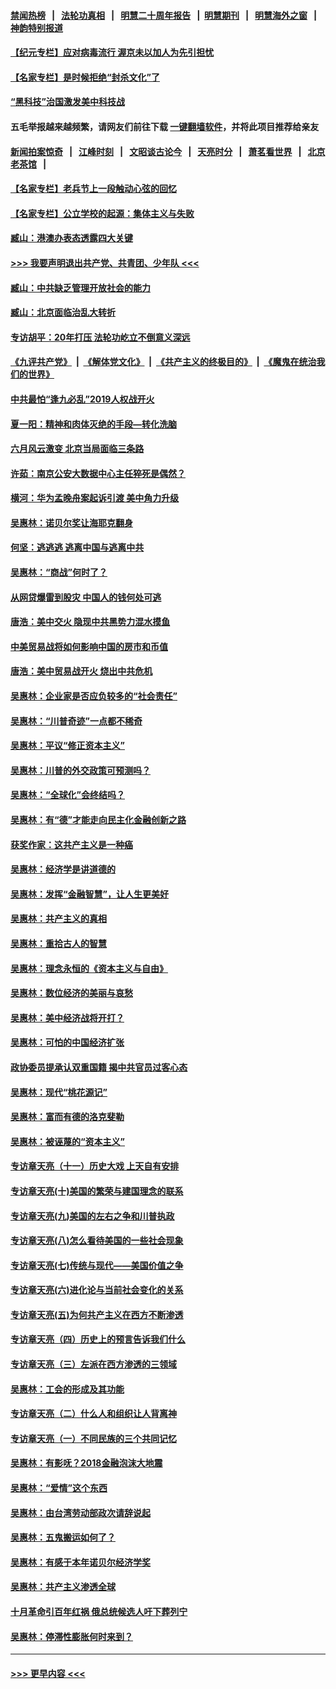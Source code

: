#### [禁闻热榜](热点新闻.md?=0)  &nbsp;&nbsp;|&nbsp;&nbsp; [法轮功真相](https://github.com/gfw-breaker/truth/blob/master/README.md?=0) &nbsp;&nbsp;|&nbsp;&nbsp; [明慧二十周年报告](https://github.com/gfw-breaker/mh-reports/blob/master/README.md?=0) &nbsp;&nbsp;|&nbsp;&nbsp;[明慧期刊](https://github.com/gfw-breaker/mh-qikan) &nbsp;&nbsp;|&nbsp;&nbsp; [明慧海外之窗](https://github.com/gfw-breaker/mh-news/blob/master/README.md?=0) &nbsp;&nbsp;|&nbsp;&nbsp; [神韵特别报道](https://github.com/gfw-breaker/mh-news/blob/master/shenyun.md?=0)
#### [【纪元专栏】应对病毒流行 渥京未以加人为先引担忧](../pages/nsc423/n11875714.md?t=02241131) 
#### [【名家专栏】是时候拒绝“封杀文化”了](../pages/nsc423/n11814093.md?t=02241131) 
#### [“黑科技”治国激发美中科技战](../pages/nsc423/n11638056.md?t=02241131) 
#### 五毛举报越来越频繁，请网友们前往下载 [一键翻墙软件](https://github.com/gfw-breaker/ssr-accounts)，并将此项目推荐给亲友
#### [新闻拍案惊奇](https://github.com/gfw-breaker/banned-news/blob/master/pages/link4.md) &nbsp;&nbsp;|&nbsp;&nbsp; [江峰时刻](https://github.com/gfw-breaker/banned-news/blob/master/pages/link4.md) &nbsp;&nbsp;|&nbsp;&nbsp; [文昭谈古论今](https://github.com/gfw-breaker/banned-news/blob/master/pages/link4.md) &nbsp;&nbsp;|&nbsp;&nbsp; [天亮时分](https://github.com/gfw-breaker/banned-news/blob/master/pages/link4.md) &nbsp;&nbsp;|&nbsp;&nbsp; [萧茗看世界](https://github.com/gfw-breaker/banned-news/blob/master/pages/link4.md) &nbsp;&nbsp;|&nbsp;&nbsp; [北京老茶馆](https://github.com/gfw-breaker/banned-news/blob/master/pages/link4.md) &nbsp;&nbsp;|&nbsp;&nbsp; 
#### [【名家专栏】老兵节上一段触动心弦的回忆](../pages/nsc423/n11646016.md?t=02241131) 
#### [【名家专栏】公立学校的起源：集体主义与失败](../pages/nsc423/n11601833.md?t=02241131) 
#### [臧山：港澳办表态透露四大关键](../pages/nsc423/n11421628.md?t=02241131) 
#### [>>> 我要声明退出共产党、共青团、少年队 <<<](https://github.com/begood0513/goodnews/blob/master/quit/letter.md) 
#### [臧山：中共缺乏管理开放社会的能力](../pages/nsc423/n11407457.md?t=02241131) 
#### [臧山：北京面临治乱大转折](../pages/nsc423/n11406895.md?t=02241131) 
#### [专访胡平：20年打压 法轮功屹立不倒意义深远](../pages/nsc423/n11398800.md?t=02241131) 
#### [《九评共产党》](https://github.com/begood0513/9ping.md/blob/master/README.md) &nbsp;|&nbsp; [《解体党文化》](../../../../jtdwh.md/blob/master/README.md)  &nbsp;|&nbsp; [《共产主义的终极目的》](../../../../gczydzjmd.md/blob/master/README.md) &nbsp;|&nbsp; [《魔鬼在统治我们的世界》](../../../../mgztzwmdsj.md/blob/master/README.md) 
#### [中共最怕“逢九必乱”2019人权战开火](../pages/nsc423/n11385248.md?t=02241131) 
#### [夏一阳：精神和肉体灭绝的手段—转化洗脑](../pages/nsc423/n11368250.md?t=02241131) 
#### [六月风云激变 北京当局面临三条路](../pages/nsc423/n11313668.md?t=02241131) 
#### [许茹：南京公安大数据中心主任猝死是偶然？](../pages/nsc423/n11064744.md?t=02241131) 
#### [横河：华为孟晚舟案起诉引渡 美中角力升级](../pages/nsc423/n11027230.md?t=02241131) 
#### [吴惠林：诺贝尔奖让海耶克翻身](../pages/nsc423/n10890049.md?t=02241131) 
#### [何坚：逃逃逃 逃离中国与逃离中共](../pages/nsc423/n10592891.md?t=02241131) 
#### [吴惠林：“商战”何时了？](../pages/nsc423/n10573558.md?t=02241131) 
#### [从网贷爆雷到股灾 中国人的钱何处可逃](../pages/nsc423/n10572800.md?t=02241131) 
#### [唐浩：美中交火 隐现中共黑势力混水摸鱼](../pages/nsc423/n10544040.md?t=02241131) 
#### [中美贸易战将如何影响中国的房市和币值](../pages/nsc423/n10543697.md?t=02241131) 
#### [唐浩：美中贸易战开火 烧出中共危机](../pages/nsc423/n10540126.md?t=02241131) 
#### [吴惠林：企业家是否应负较多的“社会责任”](../pages/nsc423/n10535022.md?t=02241131) 
#### [吴惠林：“川普奇迹”一点都不稀奇](../pages/nsc423/n10512808.md?t=02241131) 
#### [吴惠林：平议“修正资本主义”](../pages/nsc423/n10495724.md?t=02241131) 
#### [吴惠林：川普的外交政策可预测吗？](../pages/nsc423/n10462387.md?t=02241131) 
#### [吴惠林：“全球化”会终结吗？](../pages/nsc423/n10452838.md?t=02241131) 
#### [吴惠林：有“德”才能走向民主化金融创新之路](../pages/nsc423/n10432292.md?t=02241131) 
#### [获奖作家：这共产主义是一种癌](../pages/nsc423/n10431541.md?t=02241131) 
#### [吴惠林：经济学是讲道德的](../pages/nsc423/n10398014.md?t=02241131) 
#### [吴惠林：发挥“金融智慧”，让人生更美好](../pages/nsc423/n10375019.md?t=02241131) 
#### [吴惠林：共产主义的真相](../pages/nsc423/n10351394.md?t=02241131) 
#### [吴惠林：重拾古人的智慧](../pages/nsc423/n10337691.md?t=02241131) 
#### [吴惠林：理念永恒的《资本主义与自由》](../pages/nsc423/n10316274.md?t=02241131) 
#### [吴惠林：数位经济的美丽与哀愁](../pages/nsc423/n10292946.md?t=02241131) 
#### [吴惠林：美中经济战将开打？](../pages/nsc423/n10258825.md?t=02241131) 
#### [吴惠林：可怕的中国经济扩张](../pages/nsc423/n10219147.md?t=02241131) 
#### [政协委员提承认双重国籍 揭中共官员过客心态](../pages/nsc423/n10208809.md?t=02241131) 
#### [吴惠林：现代“桃花源记”](../pages/nsc423/n10185234.md?t=02241131) 
#### [吴惠林：富而有德的洛克斐勒](../pages/nsc423/n10142264.md?t=02241131) 
#### [吴惠林：被诬蔑的“资本主义”](../pages/nsc423/n10124816.md?t=02241131) 
#### [专访章天亮（十一）历史大戏 上天自有安排](../pages/nsc423/n10094905.md?t=02241131) 
#### [专访章天亮(十)美国的繁荣与建国理念的联系](../pages/nsc423/n10094899.md?t=02241131) 
#### [专访章天亮(九)美国的左右之争和川普执政](../pages/nsc423/n10094889.md?t=02241131) 
#### [专访章天亮(八)怎么看待美国的一些社会现象](../pages/nsc423/n10094857.md?t=02241131) 
#### [专访章天亮(七)传统与现代——美国价值之争](../pages/nsc423/n10093140.md?t=02241131) 
#### [专访章天亮(六)进化论与当前社会变化的关系](../pages/nsc423/n10092036.md?t=02241131) 
#### [专访章天亮(五)为何共产主义在西方不断渗透](../pages/nsc423/n10083620.md?t=02241131) 
#### [专访章天亮（四）历史上的预言告诉我们什么](../pages/nsc423/n10083606.md?t=02241131) 
#### [专访章天亮（三）左派在西方渗透的三领域](../pages/nsc423/n10081115.md?t=02241131) 
#### [吴惠林：工会的形成及其功能](../pages/nsc423/n10080633.md?t=02241131) 
#### [专访章天亮（二）什么人和组织让人背离神](../pages/nsc423/n10076637.md?t=02241131) 
#### [专访章天亮（一）不同民族的三个共同记忆](../pages/nsc423/n10074188.md?t=02241131) 
#### [吴惠林：有影呒？2018金融泡沫大地震](../pages/nsc423/n10040534.md?t=02241131) 
#### [吴惠林：“爱情”这个东西](../pages/nsc423/n10019423.md?t=02241131) 
#### [吴惠林：由台湾劳动部政次请辞说起](../pages/nsc423/n9979679.md?t=02241131) 
#### [吴惠林：五鬼搬运如何了？](../pages/nsc423/n9925338.md?t=02241131) 
#### [吴惠林：有感于本年诺贝尔经济学奖](../pages/nsc423/n9871883.md?t=02241131) 
#### [吴惠林：共产主义渗透全球](../pages/nsc423/n9812748.md?t=02241131) 
#### [十月革命引百年红祸 俄总统候选人吁下葬列宁](../pages/nsc423/n9810182.md?t=02241131) 
#### [吴惠林：停滞性膨胀何时来到？](../pages/nsc423/n9764136.md?t=02241131) 

----
#### [ >>> 更早内容 <<< ](../indexes/nsc423-earlier.md)

